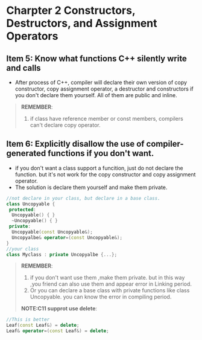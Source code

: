 # Charpter 2 Constructors, Destructors, and Assignment Operators

## Item 5: Know what functions C++ silently write and calls
- After process of C++, compiler will declare their own version of copy constructor, copy assignment operator, a destructor and constructors if you don't declare them yourself. All of them are public and inline.
> **REMEMBER**:
> 1. if class have reference member or const members, compilers can't declare copy operator.

## Item 6: Explicitly disallow the use of compiler-generated functions if you don't want.

- if you don't want a class support a funcition, just do not declare the function. but it's not work for the copy constructor and copy assignment operator.
- The solution is declare them yourself and make them private.

```cpp
//not declare in your class, but declare in a base class.
class Uncopyable {
 protected:
  Uncopyable() { }
  ~Uncopyable() { }
 private:
  Uncopyable(const Uncopyable&);
  Uncopyalbe& operator=(const Uncopyable&);
}
//your class
class Myclass : private Uncopyalbe {...};
```

> **REMEMBER**:
> 1. if you don't want use them ,make them private. but in this way ,you friend can also use them and appear error in Linking period.
> 2. Or you can declare a base class with private functions like class Uncopyable. you can know the error in compiling period.
> 
> **NOTE:C11 supprot use delete**:
> 
```cpp
//This is better
Leaf(const Leaf&) = delete;
Leaf& operator=(const Leaf&) = delete;
```